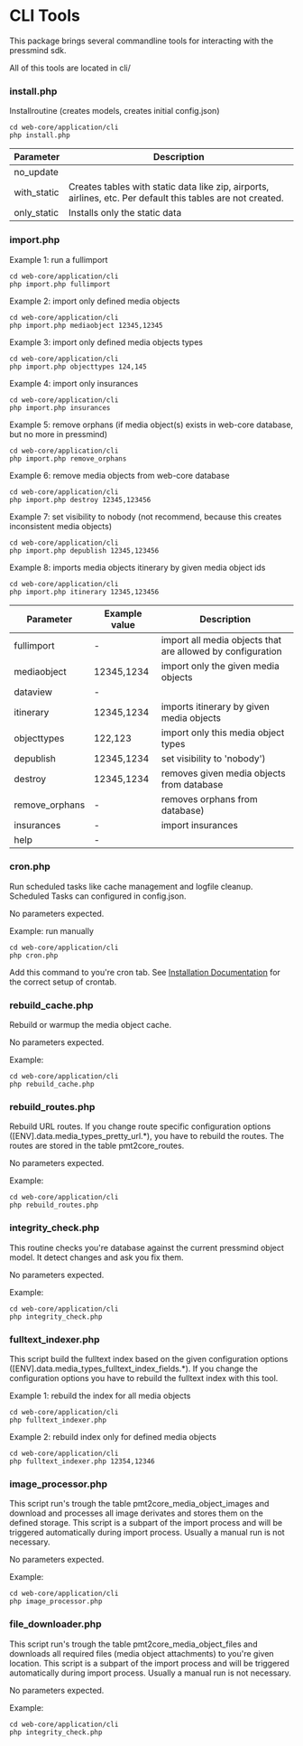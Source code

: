 # CLI Tools 
This package brings several commandline tools for interacting with the pressmind sdk.

All of this tools are located in cli/

### install.php
Installroutine (creates models, creates initial config.json)
```shell script
cd web-core/application/cli
php install.php
```

| Parameter    | Description    |
|---           |---             |
| no_update    |                |
| with_static  | Creates tables with static data like zip, airports, airlines, etc. Per default this tables are not created.|
| only_static  | Installs only the static data |

### import.php


Example 1: run a fullimport
```shell script
cd web-core/application/cli
php import.php fullimport
```

Example 2: import only defined media objects
```shell script
cd web-core/application/cli
php import.php mediaobject 12345,12345
```

Example 3: import only defined media objects types
```shell script
cd web-core/application/cli
php import.php objecttypes 124,145
```

Example 4: import only insurances
```shell script
cd web-core/application/cli
php import.php insurances
```

Example 5: remove orphans (if media object(s) exists in web-core database, but no more in pressmind)
```shell script
cd web-core/application/cli
php import.php remove_orphans
```

Example 6: remove media objects from web-core database
```shell script
cd web-core/application/cli
php import.php destroy 12345,123456
```

Example 7: set visibility to nobody (not recommend, because this creates inconsistent media objects)
```shell script
cd web-core/application/cli
php import.php depublish 12345,123456
```

Example 8: imports media objects itinerary by given media object ids
```shell script
cd web-core/application/cli
php import.php itinerary 12345,123456
```

| Parameter         | Example value  |Description|
|---                |---             |---|
| fullimport        | -              |import all media objects that are allowed by configuration|
| mediaobject       | 12345,1234     |import only the given media objects|
| dataview          | -              ||
| itinerary         | 12345,1234     |imports itinerary by given media objects|
| objecttypes       | 122,123        |import only this media object types|
| depublish         | 12345,1234     |set visibility to 'nobody')|
| destroy           | 12345,1234     |removes given media objects from database|
| remove_orphans    | -              |removes orphans from database)|
| insurances        | -              |import insurances|
| help              | -              ||



### cron.php
Run scheduled tasks like cache management and logfile cleanup.
Scheduled Tasks can configured in config.json. 

No parameters expected.

Example: run manually
```shell script
cd web-core/application/cli
php cron.php
```

Add this command to you're cron tab. See [Installation Documentation](installation.md) for the correct setup of crontab.

### rebuild_cache.php
Rebuild or warmup the media object cache. 

No parameters expected.

Example:
```shell script
cd web-core/application/cli
php rebuild_cache.php
```

### rebuild_routes.php
Rebuild URL routes. 
If you change route specific configuration options ([ENV].data.media_types_pretty_url.*), 
you have to rebuild the routes. The routes are stored in the table pmt2core_routes.

No parameters expected.

Example:
```shell script
cd web-core/application/cli
php rebuild_routes.php
```

### integrity_check.php
This routine checks you're database against the current pressmind object model. 
It detect changes and ask you fix them. 

No parameters expected.

Example:
```shell script
cd web-core/application/cli
php integrity_check.php
```


### fulltext_indexer.php
This script build the fulltext index based on the given configuration options 
([ENV].data.media_types_fulltext_index_fields.*). If you change the configuration options 
you have to rebuild the fulltext index with this tool.


Example 1: rebuild the index for all media objects
```shell script
cd web-core/application/cli
php fulltext_indexer.php
```

Example 2: rebuild index only for defined media objects
```shell script
cd web-core/application/cli
php fulltext_indexer.php 12354,12346
```

### image_processor.php
This script run's trough the table pmt2core_media_object_images and
download and processes all image derivates and stores them on the defined storage.
This script is a subpart of the import process and will be triggered
automatically during import process. Usually a manual run is not necessary.

No parameters expected.

Example:
```shell script
cd web-core/application/cli
php image_processor.php
```

### file_downloader.php
This script run's trough the table pmt2core_media_object_files and
downloads all required files (media object attachments)
to you're given location. This script is a subpart of the import process and will be triggered
automatically during import process. Usually a manual run is not necessary.

No parameters expected.

Example:
```shell script
cd web-core/application/cli
php integrity_check.php
```




